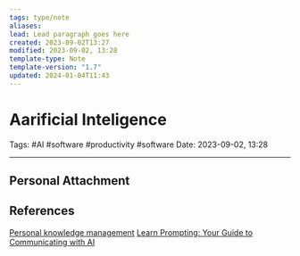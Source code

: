 ```yaml
---
tags: type/note
aliases: 
lead: Lead paragraph goes here
created: 2023-09-02T13:27
modified: 2023-09-02, 13:28
template-type: Note
template-version: "1.7"
updated: 2024-01-04T11:43
---
```


# Aarificial Inteligence

Tags: #AI #software #productivity #software 
Date: 2023-09-02, 13:28

---

## Personal Attachment


## References

[Personal knowledge management](../SLIP-BOX/Personal%20knowledge%20management.md)
[Learn Prompting: Your Guide to Communicating with AI](https://learnprompting.org/)	